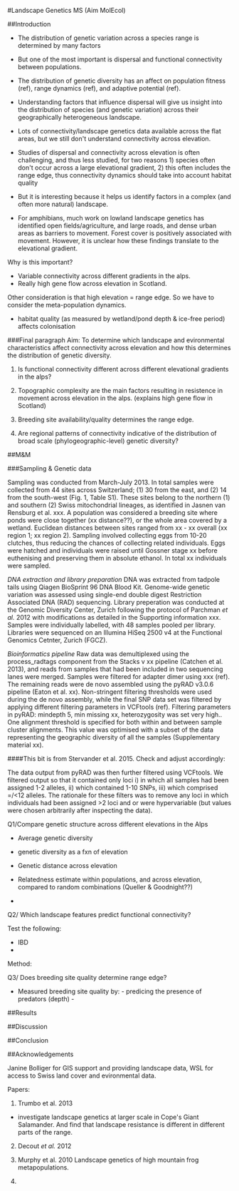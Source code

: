#Landscape Genetics MS (Aim MolEcol)

##Introduction 

- The distribution of genetic variation across a species range is determined by many factors
- But one of the most important is dispersal and functional connectivity between populations. 
- The distribution of genetic diversity has an affect on population fitness (ref), range dynamics (ref), and adaptive potential (ref). 
- Understanding factors that influence dispersal will give us insight into the distribution of species (and genetic variation) across their geographically heterogeneous landscape. 


- Lots of connectivity/landscape genetics data available across the flat areas, but we still don't understand connectivity across elevation. 
- Studies of dispersal and connectivity across elevation is often challenging, and thus less studied, for two reasons 1) species often don't occur across a large elevational gradient, 2) this often includes the range edge, thus connectivity dynamics should take into account habitat quality
- But it is interesting because it helps us identify factors in a complex (and often more natural) landscape. 


- For amphibians, much work on lowland landscape genetics has identified open fields/agriculture, and large roads, and dense urban areas as barriers to movement. Forest cover is positively associated with movement. However, it is unclear how these findings translate to the elevational gradient. 


Why is this important?

- Variable connectivity across different gradients in the alps. 
- Really high gene flow across elevation in Scotland. 

Other consideration is that high elevation = range edge. So we have to consider the meta-population dynamics. 
- habitat quality (as measured by wetland/pond depth & ice-free period) affects colonisation

###Final paragraph
Aim:
To determine which landscape and evironmental characteristics affect connectivity across elevation and how this determines the distribution of genetic diversity.

1. Is functional connectivity different across different elevational gradients in the alps? 

2. Topographic complexity are the main factors resulting in resistence in movement across elevation in the alps. (explains high gene flow in Scotland)

2. Breeding site availability/quality determines the range edge.

3. Are regional patterns of connectivity indicative of the distribution of broad scale (phylogeographic-level) genetic diversity? 


##M&M

###Sampling & Genetic data

Sampling was conducted from March-July 2013. In total samples were collected from 44 sites across Switzerland; (1) 30 from the east, and (2) 14 from the south-west (Fig. 1, Table S1). These sites belong to the northern (1) and southern (2) Swiss mitochondrial lineages, as identified in Jasnen van Rensburg et al. xxx. A population was considered a breeding site where ponds were close together (xx distance??), or the whole area covered by a wetland. Euclidean distances between sites ranged from xx - xx overall (xx region 1; xx region 2). Sampling involved collecting eggs from 10-20 clutches, thus reducing the chances of collecting related individuals. Eggs were hatched and individuals were raised until Gossner stage xx before euthenising and preserving them in absolute ethanol. In total xx individuals were sampled. 

*DNA extraction and library preparation*
DNA was extracted from tadpole tails using Qiagen BioSprint 96 DNA Blood Kit. Genome-wide genetic variation was assessed using single-end double digest Restriction Associated DNA (RAD) sequencing. Library preperation was conducted at the Genomic Diversity Center, Zurich following the protocol of Parchman *et al.* 2012 with modifications as detailed in the Supporting information xxx. Samples were individually labelled, with 48 samples pooled per library. Libraries were sequenced on an Illumina HiSeq 2500 v4 at the Functional Genomics Cetnter, Zurich (FGCZ). 

*Bioinformatics pipeline*
Raw data was demultiplexed using the process_radtags component from the Stacks v xx pipeline (Catchen et al. 2013), and reads from samples that had been included in two sequencing lanes were merged. Samples were filtered for adapter dimer using xxx (ref). The remaining reads were de novo assembled using the pyRAD v3.0.6 pipeline (Eaton et al. xx). Non-stringent filtering thresholds were used during the de novo assembly, while the final SNP data set was filtered by applying different filtering parameters in VCFtools (ref). Filtering parameters in pyRAD: mindepth 5, min missing xx, heterozygosity was set very high..  One alignment threshold is specified for both within and between sample cluster alignments. This value was optimised with a subset of the data representing the geographic diversity of all the samples (Supplementary material xx). 

####This bit is from Stervander et al. 2015. Check and adjust accordingly: 

The data output from pyRAD was then further filtered using VCFtools. We filtered output so that it contained only loci i) in which all samples had been assigned 1-2 alleles, ii) which contained 1-10 SNPs, iii) which comprised =/<12 alleles. The rationale for these filters was to remove any loci in which individuals had been assigned >2 loci and or were hypervariable (but values were chosen arbitrarily after inspecting the data).   


Q1/Compare genetic structure across different elevations in the Alps

- Average genetic diversity

- genetic diversity as a fxn of elevation

- Genetic distance across elevation 

- Relatedness estimate within populations, and across elevation, compared to random combinations (Queller & Goodnight??)

- 


Q2/ Which landscape features predict functional connectivity?

Test the following: 

- IBD
- 



Method: 



Q3/ Does breeding site quality determine range edge?

- Measured breeding site quality by:
           - predicing the presence of predators (depth)
           -  





##Results





##Discussion





##Conclusion




##Acknowledgements

Janine Bolliger for GIS support and providing landscape data, WSL for access to Swiss land cover and evironmental data. 






Papers: 

1. Trumbo et al. 2013 
- investigate landscape genetics at larger scale in Cope's Giant Salamander. And find that landscape resistance is different in different parts of the range. 

2. Decout *et al.* 2012
3. Murphy et al. 2010 Landscape genetics of high mountain frog metapopulations. 
 

3.
